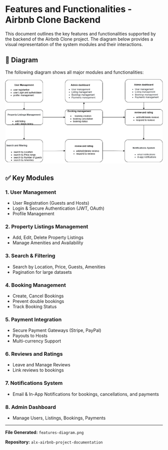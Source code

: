 # Features and Functionalities - Airbnb Clone Backend

This document outlines the key features and functionalities supported by the backend of the Airbnb Clone project. The diagram below provides a visual representation of the system modules and their interactions.

## 📂 Diagram
The following diagram shows all major modules and functionalities:

![Features and Functionalities](features-diagram.png)

## ✅ Key Modules

### 1. User Management
- User Registration (Guests and Hosts)
- Login & Secure Authentication (JWT, OAuth)
- Profile Management

### 2. Property Listings Management
- Add, Edit, Delete Property Listings
- Manage Amenities and Availability

### 3. Search & Filtering
- Search by Location, Price, Guests, Amenities
- Pagination for large datasets

### 4. Booking Management
- Create, Cancel Bookings
- Prevent double bookings
- Track Booking Status

### 5. Payment Integration
- Secure Payment Gateways (Stripe, PayPal)
- Payouts to Hosts
- Multi-currency Support

### 6. Reviews and Ratings
- Leave and Manage Reviews
- Link reviews to bookings

### 7. Notifications System
- Email & In-App Notifications for bookings, cancellations, and payments

### 8. Admin Dashboard
- Manage Users, Listings, Bookings, Payments

---

**File Generated:** `features-diagram.png`

**Repository:** `alx-airbnb-project-documentation`
